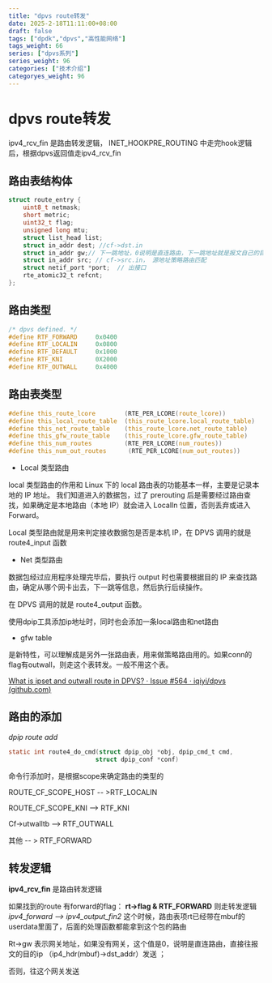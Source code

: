 ```yaml
---
title: "dpvs route转发"
date: 2025-2-18T11:11:00+08:00
draft: false
tags: ["dpdk","dpvs","高性能网络"]
tags_weight: 66
series: ["dpvs系列"]
series_weight: 96
categories: ["技术介绍"]
categoryes_weight: 96
---
```



# dpvs route转发

ipv4_rcv_fin 是路由转发逻辑， INET_HOOKPRE_ROUTING 中走完hook逻辑后，根据dpvs返回值走ipv4_rcv_fin 


## 路由表结构体

```c
struct route_entry {
    uint8_t netmask;
    short metric;
    uint32_t flag;
    unsigned long mtu;
    struct list_head list;
    struct in_addr dest; //cf->dst.in
    struct in_addr gw;// 下一跳地址，0说明是直连路由，下一跳地址就是报文自己的目的地址，对应配置的cf->via.in
    struct in_addr src; // cf->src.in， 源地址策略路由匹配
    struct netif_port *port;  // 出接口
    rte_atomic32_t refcnt;
};

```

## 路由类型

```c
/* dpvs defined. */
#define RTF_FORWARD     0x0400
#define RTF_LOCALIN     0x0800
#define RTF_DEFAULT     0x1000
#define RTF_KNI         0X2000
#define RTF_OUTWALL     0x4000
```

## 路由表类型

```c
#define this_route_lcore        (RTE_PER_LCORE(route_lcore))
#define this_local_route_table  (this_route_lcore.local_route_table)
#define this_net_route_table    (this_route_lcore.net_route_table)
#define this_gfw_route_table    (this_route_lcore.gfw_route_table)
#define this_num_routes         (RTE_PER_LCORE(num_routes))
#define this_num_out_routes      (RTE_PER_LCORE(num_out_routes))
```



- Local 类型路由

local 类型路由的作用和 Linux 下的 local 路由表的功能基本一样，主要是记录本地的 IP 地址。
我们知道进入的数据包，过了 prerouting 后是需要经过路由查找，如果确定是本地路由（本地 IP）就会进入 LocalIn 位置，否则丢弃或进入 Forward。

Local 类型路由就是用来判定接收数据包是否是本机 IP，在 DPVS 调用的就是 route4_input 函数

- Net 类型路由

数据包经过应用程序处理完毕后，要执行 output 时也需要根据目的 IP 来查找路由，确定从哪个网卡出去，下一跳等信息，然后执行后续操作。

在 DPVS 调用的就是 route4_output 函数。

使用dpip工具添加ip地址时，同时也会添加一条local路由和net路由

- gfw table

是新特性，可以理解成是另外一张路由表，用来做策略路由用的。如果conn的flag有outwall，则走这个表转发。一般不用这个表。

[What is ipset and outwall route in DPVS? · Issue #564 · iqiyi/dpvs (github.com)](https://github.com/iqiyi/dpvs/issues/564)


## 路由的添加

*dpip route add*
```c
static int route4_do_cmd(struct dpip_obj *obj, dpip_cmd_t cmd,
                        struct dpip_conf *conf)
```

命令行添加时，是根据scope来确定路由的类型的

ROUTE_CF_SCOPE_HOST  -- >RTF_LOCALIN

ROUTE_CF_SCOPE_KNI  --> RTF_KNI

Cf->utwalltb --> RTF_OUTWALL

其他  -- >  RTF_FORWARD

## 转发逻辑
**ipv4_rcv_fin** 是路由转发逻辑

如果找到的route 有forward的flag：
**rt->flag & RTF_FORWARD**
则走转发逻辑 *ipv4_forward  --> ipv4_output_fin2*
这个时候，路由表项rt已经带在mbuf的userdata里面了，后面的处理函数都能拿到这个包的路由

Rt->gw 表示网关地址，如果没有网关，这个值是0，说明是直连路由，直接往报文的目的ip （ip4_hdr(mbuf)->dst_addr）发送 ；

 否则，往这个网关发送